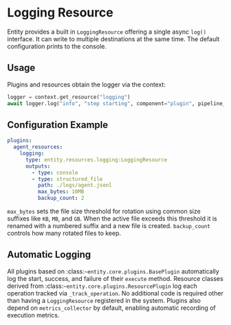 # Logging Resource

Entity provides a built in `LoggingResource` offering a single async `log()`
interface. It can write to multiple destinations at the same time. The default
configuration prints to the console.

## Usage

Plugins and resources obtain the logger via the context:

```python
logger = context.get_resource("logging")
await logger.log("info", "step starting", component="plugin", pipeline_id=context.pipeline_id)
```

## Configuration Example

```yaml
plugins:
  agent_resources:
    logging:
      type: entity.resources.logging:LoggingResource
      outputs:
        - type: console
        - type: structured_file
          path: ./logs/agent.jsonl
          max_bytes: 10MB
          backup_count: 2
```

`max_bytes` sets the file size threshold for rotation using common size suffixes
like `KB`, `MB`, and `GB`. When the active file exceeds this threshold it is
renamed with a numbered suffix and a new file is created. `backup_count`
controls how many rotated files to keep.

## Automatic Logging

All plugins based on :class:`~entity.core.plugins.BasePlugin` automatically log
the start, success, and failure of their ``execute`` method. Resource classes
derived from :class:`~entity.core.plugins.ResourcePlugin` log each operation
tracked via ``_track_operation``. No additional code is required other than
having a ``LoggingResource`` registered in the system.
Plugins also depend on ``metrics_collector`` by default, enabling automatic
recording of execution metrics.
